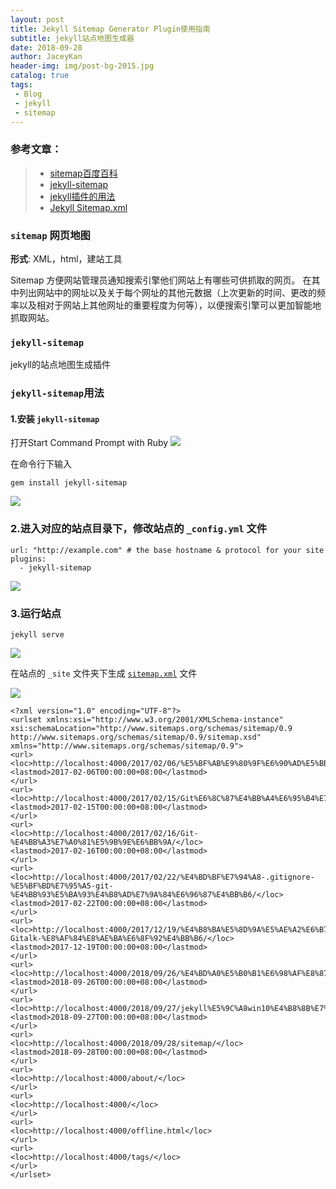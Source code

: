 ```yaml
---
layout: post
title: Jekyll Sitemap Generator Plugin使用指南
subtitle: jekyll站点地图生成器
date: 2018-09-28
author: JaceyKan
header-img: img/post-bg-2015.jpg
catalog: true
tags: 
 - Blog
 - jekyll
 - sitemap
---
```


### 参考文章：
> * [sitemap百度百科](https://baike.baidu.com/item/sitemap)
> * [jekyll-sitemap](https://github.com/jekyll/jekyll-sitemap)
> * [jekyll插件的用法](https://jekyllrb.com/docs/plugins/installation/)
> * [Jekyll Sitemap.xml](https://szhshp.org/tech/2016/03/25/sitemapforjekyll.html)


### `sitemap` 网页地图 
**形式**: XML，html，建站工具 

Sitemap 方便网站管理员通知搜索引擎他们网站上有哪些可供抓取的网页。
在其中列出网站中的网址以及关于每个网址的其他元数据（上次更新的时间、更改的频率以及相对于网站上其他网址的重要程度为何等），以便搜索引擎可以更加智能地抓取网站。


### `jekyll-sitemap`
jekyll的站点地图生成插件

### `jekyll-sitemap`用法

#### 1.安装 `jekyll-sitemap`
打开Start Command Prompt with Ruby
![](https://jaceykan.github.io/img/20180927ruby-jekyll-install.jpg)

在命令行下输入
```
gem install jekyll-sitemap
```
![](https://jaceykan.github.io/img/20180928-01.png)

### 2.进入对应的站点目录下，修改站点的 `_config.yml` 文件
```
url: "http://example.com" # the base hostname & protocol for your site
plugins:
  - jekyll-sitemap
```
![](https://jaceykan.github.io/img/20180928-02.png)

### 3.运行站点
```
jekyll serve
```
![](https://jaceykan.github.io/img/20180927ruby-jekyll-install05.png)

在站点的 `_site` 文件夹下生成 [`sitemap.xml`](https://jaceykan.github.io/sitemap.xml) 文件

![](https://jaceykan.github.io/img/20180928-03.png)

```
<?xml version="1.0" encoding="UTF-8"?>
<urlset xmlns:xsi="http://www.w3.org/2001/XMLSchema-instance" xsi:schemaLocation="http://www.sitemaps.org/schemas/sitemap/0.9 http://www.sitemaps.org/schemas/sitemap/0.9/sitemap.xsd" xmlns="http://www.sitemaps.org/schemas/sitemap/0.9">
<url>
<loc>http://localhost:4000/2017/02/06/%E5%BF%AB%E9%80%9F%E6%90%AD%E5%BB%BA%E4%B8%AA%E4%BA%BA%E5%8D%9A%E5%AE%A2/</loc>
<lastmod>2017-02-06T00:00:00+08:00</lastmod>
</url>
<url>
<loc>http://localhost:4000/2017/02/15/Git%E6%8C%87%E4%BB%A4%E6%95%B4%E7%90%86/</loc>
<lastmod>2017-02-15T00:00:00+08:00</lastmod>
</url>
<url>
<loc>http://localhost:4000/2017/02/16/Git-%E4%BB%A3%E7%A0%81%E5%9B%9E%E6%BB%9A/</loc>
<lastmod>2017-02-16T00:00:00+08:00</lastmod>
</url>
<url>
<loc>http://localhost:4000/2017/02/22/%E4%BD%BF%E7%94%A8-.gitignore-%E5%BF%BD%E7%95%A5-git-%E4%BB%93%E5%BA%93%E4%B8%AD%E7%9A%84%E6%96%87%E4%BB%B6/</loc>
<lastmod>2017-02-22T00:00:00+08:00</lastmod>
</url>
<url>
<loc>http://localhost:4000/2017/12/19/%E4%B8%BA%E5%8D%9A%E5%AE%A2%E6%B7%BB%E5%8A%A0-Gitalk-%E8%AF%84%E8%AE%BA%E6%8F%92%E4%BB%B6/</loc>
<lastmod>2017-12-19T00:00:00+08:00</lastmod>
</url>
<url>
<loc>http://localhost:4000/2018/09/26/%E4%BD%A0%E5%B0%B1%E6%98%AF%E8%87%AA%E5%B7%B1%E7%9A%84%E5%B9%B8%E8%BF%90%E5%A5%B3%E7%A5%9E/</loc>
<lastmod>2018-09-26T00:00:00+08:00</lastmod>
</url>
<url>
<loc>http://localhost:4000/2018/09/27/jekyll%E5%9C%A8win10%E4%B8%8B%E7%9A%84%E4%BD%BF%E7%94%A8%E6%8C%87%E5%8D%97/</loc>
<lastmod>2018-09-27T00:00:00+08:00</lastmod>
</url>
<url>
<loc>http://localhost:4000/2018/09/28/sitemap/</loc>
<lastmod>2018-09-28T00:00:00+08:00</lastmod>
</url>
<url>
<loc>http://localhost:4000/about/</loc>
</url>
<url>
<loc>http://localhost:4000/</loc>
</url>
<url>
<loc>http://localhost:4000/offline.html</loc>
</url>
<url>
<loc>http://localhost:4000/tags/</loc>
</url>
</urlset>
```